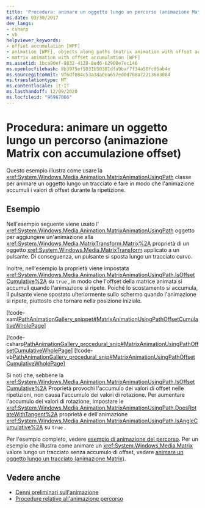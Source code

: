 ```yaml
---
title: 'Procedura: animare un oggetto lungo un percorso (animazione Matrix con accumulazione offset)'
ms.date: 03/30/2017
dev_langs:
- csharp
- vb
helpviewer_keywords:
- offset accumulation [WPF]
- animation [WPF], objects along paths (matrix animation with offset accumulation)
- matrix animation with offset accumulation [WPF]
ms.assetid: 1bca90ef-9832-4128-8ed6-62908e7ec146
ms.openlocfilehash: 8b3975ef5031b50381dfa9baf7f34a58fc05ab4e
ms.sourcegitcommit: 9f6df084c53a3da0ea657ed0d708a72213683084
ms.translationtype: MT
ms.contentlocale: it-IT
ms.lasthandoff: 12/09/2020
ms.locfileid: "96967066"
---
```

# <a name="how-to-animate-an-object-along-a-path-matrix-animation-with-offset-accumulation"></a>Procedura: animare un oggetto lungo un percorso (animazione Matrix con accumulazione offset)
Questo esempio illustra come usare la <xref:System.Windows.Media.Animation.MatrixAnimationUsingPath> classe per animare un oggetto lungo un tracciato e fare in modo che l'animazione accumuli i valori di offset durante la ripetizione.  
  
## <a name="example"></a>Esempio  
 Nell'esempio seguente viene usato l' <xref:System.Windows.Media.Animation.MatrixAnimationUsingPath> oggetto per aggiungere un'animazione alla <xref:System.Windows.Media.MatrixTransform.Matrix%2A> proprietà di un oggetto <xref:System.Windows.Media.MatrixTransform> applicato a un pulsante. Di conseguenza, un pulsante si sposta lungo un tracciato curvo.  
  
 Inoltre, nell'esempio la proprietà viene impostata <xref:System.Windows.Media.Animation.MatrixAnimationUsingPath.IsOffsetCumulative%2A> su `true` , in modo che l'offset della matrice animata si accumuli quando l'animazione si ripete. Poiché lo scostamento si accumula, il pulsante viene spostato ulteriormente sullo schermo quando l'animazione si ripete, piuttosto che tornare nella posizione iniziale.  
  
 [!code-xaml[PathAnimationGallery_snippet#MatrixAnimationUsingPathOffsetCumulativeWholePage](~/samples/snippets/csharp/VS_Snippets_Wpf/PathAnimationGallery_snippet/CS/matrixanimationusingpathexampleoffsetcumulative.xaml#matrixanimationusingpathoffsetcumulativewholepage)]  
  
 [!code-csharp[PathAnimationGallery_procedural_snip#MatrixAnimationUsingPathOffsetCumulativeWholePage](~/samples/snippets/csharp/VS_Snippets_Wpf/PathAnimationGallery_procedural_snip/CSharp/MatrixAnimationUsingPathExampleOffsetCumulative.cs#matrixanimationusingpathoffsetcumulativewholepage)]
 [!code-vb[PathAnimationGallery_procedural_snip#MatrixAnimationUsingPathOffsetCumulativeWholePage](~/samples/snippets/visualbasic/VS_Snippets_Wpf/PathAnimationGallery_procedural_snip/VisualBasic/MatrixAnimationUsingPathExampleOffsetCumulative.vb#matrixanimationusingpathoffsetcumulativewholepage)]  
  
 Si noti che, sebbene la <xref:System.Windows.Media.Animation.MatrixAnimationUsingPath.IsOffsetCumulative%2A> Proprietà provochi l'accumulo dei valori di offset nelle ripetizioni, non causa l'accumulo dei valori di rotazione. Per aumentare l'accumulo dei valori di rotazione, impostare le <xref:System.Windows.Media.Animation.MatrixAnimationUsingPath.DoesRotateWithTangent%2A> proprietà e dell'animazione <xref:System.Windows.Media.Animation.MatrixAnimationUsingPath.IsAngleCumulative%2A> su `true` .  
  
 Per l'esempio completo, vedere [esempio di animazione del percorso](https://github.com/Microsoft/WPF-Samples/tree/master/Animation/PathAnimations). Per un esempio che illustra come animare un <xref:System.Windows.Media.Matrix> valore lungo un tracciato senza accumulo di offset, vedere [animare un oggetto lungo un tracciato (animazione Matrix)](how-to-animate-an-object-along-a-path-matrix-animation.md).  
  
## <a name="see-also"></a>Vedere anche

- [Cenni preliminari sull'animazione](animation-overview.md)
- [Procedure relative all'animazione percorso](path-animation-how-to-topics.md)
